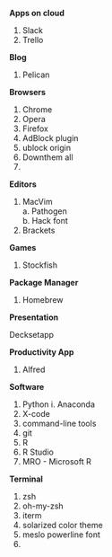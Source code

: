 **Apps on cloud**

1. Slack
2. Trello

**Blog**

1. Pelican

**Browsers**

1. Chrome
2. Opera
3. Firefox
4. AdBlock plugin
5. ublock origin
6. Downthem all
7. 

**Editors**

1. MacVim  
    a. Pathogen  
    b. Hack font
2. Brackets

**Games**

1. Stockfish


**Package Manager**

1. Homebrew

**Presentation**

Decksetapp

**Productivity App**

1. Alfred

**Software**

1. Python
    i. Anaconda
2. X-code
3. command-line tools
4. git
5. R
6. R Studio
7. MRO - Microsoft R


**Terminal**

1. zsh
2. oh-my-zsh
3. iterm
4. solarized color theme
5. meslo powerline font
6. 


